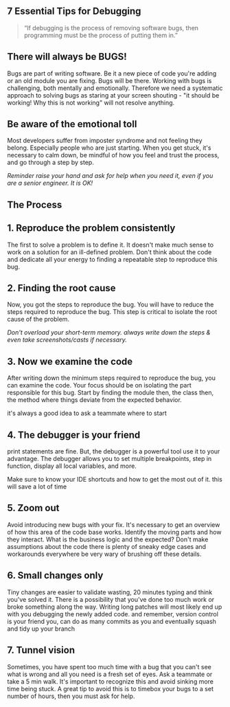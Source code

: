 ## 7 Essential Tips for Debugging


> “If debugging is the process of removing software bugs, then programming must be the process of putting them in.”

## There will always be BUGS!

Bugs are part of writing software. Be it a new piece of code you're adding or an old module you are fixing. Bugs will be there.
Working with bugs is challenging, both mentally and emotionally. Therefore we need a systematic approach to solving bugs as staring at your screen shouting - "it should be working! Why this is not working" will not resolve anything.


## Be aware of the emotional toll

Most developers suffer from imposter syndrome and not feeling they belong. Especially people who are just starting.
When you get stuck, it's necessary to calm down, be mindful of how you feel and trust the process, and go through a step by step.

*Reminder raise your hand and ask for help when you need it, even if you are a senior engineer. It is OK!*

## The Process

## 1. Reproduce the problem consistently

The first to solve a problem is to define it.
It doesn't make much sense to work on a solution for an ill-defined problem.
Don't think about the code and dedicate all your energy to finding a repeatable step to reproduce this bug.

## 2. Finding the root cause

Now, you got the steps to reproduce the bug. You will have to reduce the steps required to reproduce the bug. This step is critical to isolate the root cause of the problem.

*Don't overload your short-term memory. always write down the steps & even take screenshots/casts if necessary.*

## 3. Now we examine the code

After writing down the minimum steps required to reproduce the bug, you can examine the code.
Your focus should be on isolating the part responsible for this bug. 
Start by finding the module then, the class then, the method where things deviate from the expected behavior.

it's always a good idea to ask a teammate where to start

## 4. The debugger is your friend

print statements are fine. But, the debugger is a powerful tool use it to your advantage.
The debugger allows you to set multiple breakpoints, step in function, display all local variables, and more.

Make sure to know your IDE shortcuts and how to get the most out of it. this will save a lot of time

## 5. Zoom out

Avoid introducing new bugs with your fix.
It's necessary to get an overview of how this area of the code base works.
Identify the moving parts and how they interact. 
What is the business logic and the expected?
Don't make assumptions about the code there is plenty of sneaky edge cases and workarounds everywhere be very wary of brushing off these details.

## 6. Small changes only

Tiny changes are easier to validate wasting, 20 minutes typing and think you've solved it. There is a possibility that you've done too much work or broke something along the way.
Writing long patches will most likely end up with you debugging the newly added code.
and remember, version control is your friend you, can do as many commits as you and eventually squash and tidy up your branch

## 7. Tunnel vision

Sometimes, you have spent too much time with a bug that you can't see what is wrong and all you need is a fresh set of eyes. Ask a teammate or take a 5 min walk.
It's important to recognize this and avoid sinking more time being stuck. 
A great tip to avoid this is to timebox your bugs to a set number of hours, then you must ask for help.